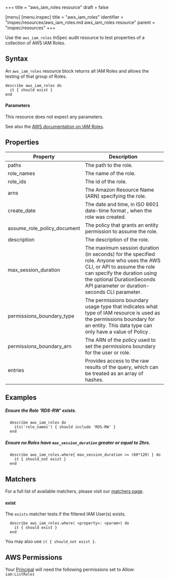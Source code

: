 +++
title = "aws_iam_roles resource"
draft = false

[menu]
  [menu.inspec]
    title = "aws_iam_roles"
    identifier = "inspec/resources/aws_iam_roles.md aws_iam_roles resource"
    parent = "inspec/resources"
+++


Use the `aws_iam_roles` InSpec audit resource to test properties of a collection of AWS IAM Roles.

## Syntax

An `aws_iam_roles` resource block returns all IAM Roles and allows the testing of that group of Roles.

    describe aws_iam_roles do
      it { should exist }
    end

#### Parameters

This resource does not expect any parameters.

See also the [AWS documentation on IAM Roles](https://docs.aws.amazon.com/IAM/latest/UserGuide/id_roles.html).

## Properties 
    
|Property                       | Description|
| ---                           | --- |
|paths                          | The path to the role. |
|role\_names                    | The name of the role. |
|role\_ids                      | The id of the role. |
|arns                           | The Amazon Resource Name (ARN) specifying the role. |
|create\_date                   | The date and time, in ISO 8601 date-time format , when the role was created. |
|assume\_role\_policy\_document | The policy that grants an entity permission to assume the role. |
|description                    | The description of the role. |
|max\_session\_duration         | The maximum session duration (in seconds) for the specified role. Anyone who uses the AWS CLI, or API to assume the role can specify the duration using the optional DurationSeconds API parameter or duration-seconds CLI parameter. |
|permissions\_boundary\_type    | The permissions boundary usage type that indicates what type of IAM resource is used as the permissions boundary for an entity. This data type can only have a value of Policy . |
|permissions\_boundary\_arn     | The ARN of the policy used to set the permissions boundary for the user or role. |
|entries                        | Provides access to the raw results of the query, which can be treated as an array of hashes. |


## Examples

##### Ensure the Role 'RDS-RW' exists.
      describe aws_iam_roles do
        its('role_names') { should include 'RDS-RW' }
      end
      
##### Ensure no Roles have `max_session_duration` greater or equal to 2hrs.
      describe aws_iam_roles.where{ max_session_duration >= (60*120) } do
        it { should_not exist }
      end
      
## Matchers

For a full list of available matchers, please visit our [matchers page](https://www.inspec.io/docs/reference/matchers/).

#### exist

The `exists` matcher tests if the filtered IAM User(s) exists.

      describe aws_iam_roles.where( <property>: <param>) do
        it { should exist }
      end
You may also use `it { should_not exist }`.
    
## AWS Permissions

Your [Principal](https://docs.aws.amazon.com/IAM/latest/UserGuide/intro-structure.html#intro-structure-principal) will need the following permissions set to Allow: 
`iam:ListRoles` 
